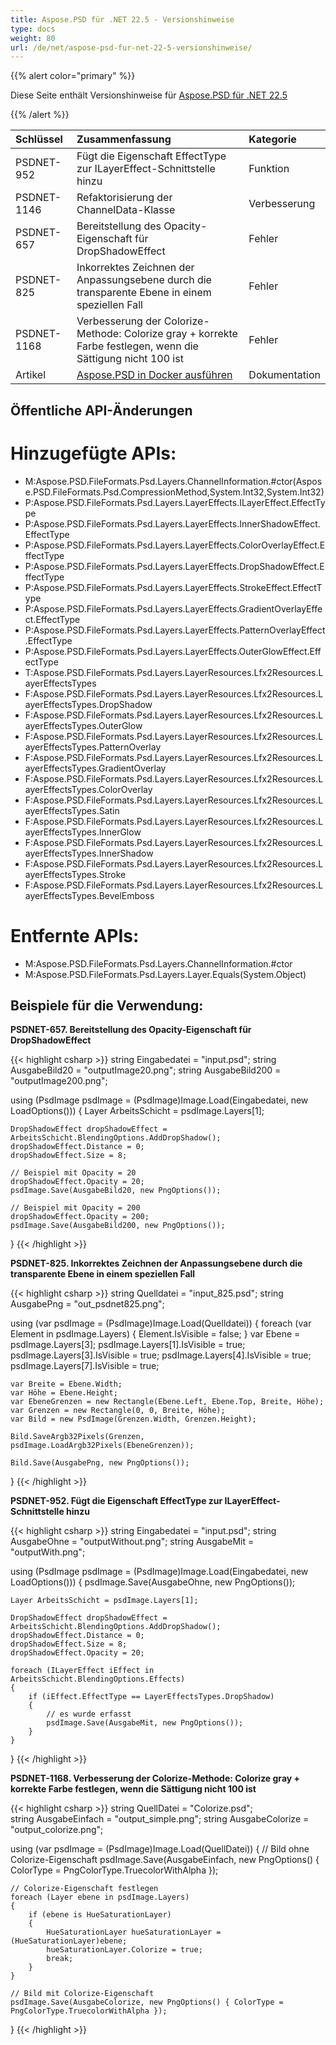 ```yaml
---
title: Aspose.PSD für .NET 22.5 - Versionshinweise
type: docs
weight: 80
url: /de/net/aspose-psd-fur-net-22-5-versionshinweise/
---
```


{{% alert color="primary" %}}

Diese Seite enthält Versionshinweise für [Aspose.PSD für .NET 22.5](https://www.nuget.org/packages/Aspose.PSD/)

{{% /alert %}}

|**Schlüssel**|**Zusammenfassung**|**Kategorie**|
| :- | :- | :- |
|PSDNET-952|Fügt die Eigenschaft EffectType zur ILayerEffect-Schnittstelle hinzu|Funktion|
|PSDNET-1146|Refaktorisierung der ChannelData-Klasse|Verbesserung|
|PSDNET-657|Bereitstellung des Opacity-Eigenschaft für DropShadowEffect|Fehler|
|PSDNET-825|Inkorrektes Zeichnen der Anpassungsebene durch die transparente Ebene in einem speziellen Fall|Fehler|
|PSDNET-1168|Verbesserung der Colorize-Methode: Colorize gray + korrekte Farbe festlegen, wenn die Sättigung nicht 100 ist|Fehler|
|Artikel|[Aspose.PSD in Docker ausführen](https://docs.aspose.com/psd/net/how-to-run-aspose-psd-in-docker/)|Dokumentation|


## **Öffentliche API-Änderungen**
# **Hinzugefügte APIs:**
- M:Aspose.PSD.FileFormats.Psd.Layers.ChannelInformation.#ctor(Aspose.PSD.FileFormats.Psd.CompressionMethod,System.Int32,System.Int32)
- P:Aspose.PSD.FileFormats.Psd.Layers.LayerEffects.ILayerEffect.EffectType
- P:Aspose.PSD.FileFormats.Psd.Layers.LayerEffects.InnerShadowEffect.EffectType
- P:Aspose.PSD.FileFormats.Psd.Layers.LayerEffects.ColorOverlayEffect.EffectType
- P:Aspose.PSD.FileFormats.Psd.Layers.LayerEffects.DropShadowEffect.EffectType
- P:Aspose.PSD.FileFormats.Psd.Layers.LayerEffects.StrokeEffect.EffectType
- P:Aspose.PSD.FileFormats.Psd.Layers.LayerEffects.GradientOverlayEffect.EffectType
- P:Aspose.PSD.FileFormats.Psd.Layers.LayerEffects.PatternOverlayEffect.EffectType
- P:Aspose.PSD.FileFormats.Psd.Layers.LayerEffects.OuterGlowEffect.EffectType
- T:Aspose.PSD.FileFormats.Psd.Layers.LayerResources.Lfx2Resources.LayerEffectsTypes
- F:Aspose.PSD.FileFormats.Psd.Layers.LayerResources.Lfx2Resources.LayerEffectsTypes.DropShadow
- F:Aspose.PSD.FileFormats.Psd.Layers.LayerResources.Lfx2Resources.LayerEffectsTypes.OuterGlow
- F:Aspose.PSD.FileFormats.Psd.Layers.LayerResources.Lfx2Resources.LayerEffectsTypes.PatternOverlay
- F:Aspose.PSD.FileFormats.Psd.Layers.LayerResources.Lfx2Resources.LayerEffectsTypes.GradientOverlay
- F:Aspose.PSD.FileFormats.Psd.Layers.LayerResources.Lfx2Resources.LayerEffectsTypes.ColorOverlay
- F:Aspose.PSD.FileFormats.Psd.Layers.LayerResources.Lfx2Resources.LayerEffectsTypes.Satin
- F:Aspose.PSD.FileFormats.Psd.Layers.LayerResources.Lfx2Resources.LayerEffectsTypes.InnerGlow
- F:Aspose.PSD.FileFormats.Psd.Layers.LayerResources.Lfx2Resources.LayerEffectsTypes.InnerShadow
- F:Aspose.PSD.FileFormats.Psd.Layers.LayerResources.Lfx2Resources.LayerEffectsTypes.Stroke
- F:Aspose.PSD.FileFormats.Psd.Layers.LayerResources.Lfx2Resources.LayerEffectsTypes.BevelEmboss


# **Entfernte APIs:**
- M:Aspose.PSD.FileFormats.Psd.Layers.ChannelInformation.#ctor
- M:Aspose.PSD.FileFormats.Psd.Layers.Layer.Equals(System.Object)


## **Beispiele für die Verwendung:**

**PSDNET-657. Bereitstellung des Opacity-Eigenschaft für DropShadowEffect**

{{< highlight csharp >}}
string Eingabedatei = "input.psd";
string AusgabeBild20 = "outputImage20.png";
string AusgabeBild200 = "outputImage200.png";

using (PsdImage psdImage = (PsdImage)Image.Load(Eingabedatei, new LoadOptions()))
{
    Layer ArbeitsSchicht = psdImage.Layers[1];

    DropShadowEffect dropShadowEffect = ArbeitsSchicht.BlendingOptions.AddDropShadow();
    dropShadowEffect.Distance = 0;
    dropShadowEffect.Size = 8;

    // Beispiel mit Opacity = 20
    dropShadowEffect.Opacity = 20;
    psdImage.Save(AusgabeBild20, new PngOptions());

    // Beispiel mit Opacity = 200
    dropShadowEffect.Opacity = 200;
    psdImage.Save(AusgabeBild200, new PngOptions());
}
{{< /highlight >}}

**PSDNET-825. Inkorrektes Zeichnen der Anpassungsebene durch die transparente Ebene in einem speziellen Fall**

{{< highlight csharp >}}
string Quelldatei = "input_825.psd";
string AusgabePng = "out_psdnet825.png";

using (var psdImage = (PsdImage)Image.Load(Quelldatei))
{
    foreach (var Element in psdImage.Layers)
    {
        Element.IsVisible = false;
    }
    var Ebene = psdImage.Layers[3];
    psdImage.Layers[1].IsVisible = true;
    psdImage.Layers[3].IsVisible = true;
    psdImage.Layers[4].IsVisible = true;
    psdImage.Layers[7].IsVisible = true;

    var Breite = Ebene.Width;
    var Höhe = Ebene.Height;
    var EbeneGrenzen = new Rectangle(Ebene.Left, Ebene.Top, Breite, Höhe);
    var Grenzen = new Rectangle(0, 0, Breite, Höhe);
    var Bild = new PsdImage(Grenzen.Width, Grenzen.Height);

    Bild.SaveArgb32Pixels(Grenzen, psdImage.LoadArgb32Pixels(EbeneGrenzen));

    Bild.Save(AusgabePng, new PngOptions());
}
{{< /highlight >}}

**PSDNET-952. Fügt die Eigenschaft EffectType zur ILayerEffect-Schnittstelle hinzu**

{{< highlight csharp >}}
string Eingabedatei = "input.psd";
string AusgabeOhne = "outputWithout.png";
string AusgabeMit = "outputWith.png";

using (PsdImage psdImage = (PsdImage)Image.Load(Eingabedatei, new LoadOptions()))
{
    psdImage.Save(AusgabeOhne, new PngOptions());

    Layer ArbeitsSchicht = psdImage.Layers[1];

    DropShadowEffect dropShadowEffect = ArbeitsSchicht.BlendingOptions.AddDropShadow();
    dropShadowEffect.Distance = 0;
    dropShadowEffect.Size = 8;
    dropShadowEffect.Opacity = 20;

    foreach (ILayerEffect iEffect in ArbeitsSchicht.BlendingOptions.Effects)
    {
        if (iEffect.EffectType == LayerEffectsTypes.DropShadow)
        {
            // es wurde erfasst
            psdImage.Save(AusgabeMit, new PngOptions());
        }
    }
}
{{< /highlight >}}

**PSDNET-1168. Verbesserung der Colorize-Methode: Colorize gray + korrekte Farbe festlegen, wenn die Sättigung nicht 100 ist**

{{< highlight csharp >}}
string QuellDatei = "Colorize.psd";            
string AusgabeEinfach = "output_simple.png";
string AusgabeColorize = "output_colorize.png";

using (var psdImage = (PsdImage)Image.Load(QuellDatei))
{
    // Bild ohne Colorize-Eigenschaft
    psdImage.Save(AusgabeEinfach, new PngOptions() { ColorType = PngColorType.TruecolorWithAlpha });
    
    // Colorize-Eigenschaft festlegen
    foreach (Layer ebene in psdImage.Layers)
    {
        if (ebene is HueSaturationLayer)
        {
            HueSaturationLayer hueSaturationLayer = (HueSaturationLayer)ebene;
            hueSaturationLayer.Colorize = true;
            break;
        }
    }
    
    // Bild mit Colorize-Eigenschaft
    psdImage.Save(AusgabeColorize, new PngOptions() { ColorType = PngColorType.TruecolorWithAlpha });
}
{{< /highlight >}}
